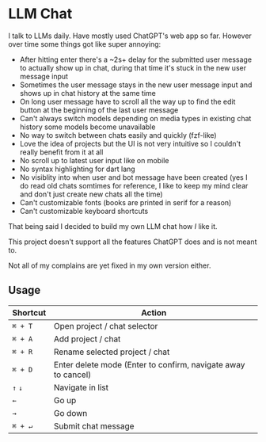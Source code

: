 # LLM Chat

I talk to LLMs daily. Have mostly used ChatGPT's web app so far. However over time some things got like super annoying:

- After hitting enter there's a ~2s+ delay for the submitted user message to actually show up in chat, during that time it's stuck in the new user message input
- Sometimes the user message stays in the new user message input and shows up in chat history at the same time
- On long user message have to scroll all the way up to find the edit button at the beginning of the last user message
- Can't always switch models depending on media types in existing chat history some models become unavailable
- No way to switch between chats easily and quickly (fzf-like)
- Love the idea of projects but the UI is not very intuitive so I couldn't really benefit from it at all
- No scroll up to latest user input like on mobile
- No syntax highlighting for dart lang
- No visiblity into when user and bot message have been created (yes I do read old chats somtimes for reference, I like to keep my mind clear and don't just create new chats all the time)
- Can't customizable fonts (books are printed in serif for a reason)
- Can't customizable keyboard shortcuts

That being said I decided to build my own LLM chat how _I_ like it.

This project doesn't support all the features ChatGPT does and is not meant to.

Not all of my complains are yet fixed in my own version either.


## Usage

| Shortcut | Action |
|----------|---------|
| `⌘ + T` | Open project / chat selector |
| `⌘ + A` | Add project / chat |
| `⌘ + R` | Rename selected project / chat |
| `⌘ + D` | Enter delete mode (Enter to confirm, navigate away to cancel) |
| `↑` `↓` | Navigate in list |
| `←` | Go up |
| `→` | Go down |
| `⌘ + ↵` | Submit chat message |
